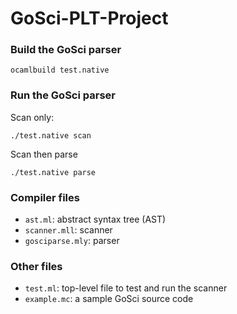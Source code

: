 # GoSci-PLT-Project

### Build the GoSci parser

```
ocamlbuild test.native
```

### Run the GoSci parser
Scan only:
```
./test.native scan
```

Scan then parse
```
./test.native parse
```

### Compiler files
-  `ast.ml`: abstract syntax tree (AST)
-  `scanner.mll`: scanner
-  `gosciparse.mly`: parser

### Other files

- `test.ml`: top-level file to test and run the scanner
- `example.mc`: a sample GoSci source code
